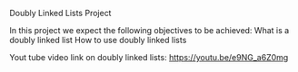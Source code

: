 Doubly Linked Lists Project

In this project we expect the following objectives to be achieved:
What is a doubly linked list
How to use doubly linked lists

Yout tube video link on doubly linked lists:
https://youtu.be/e9NG_a6Z0mg
